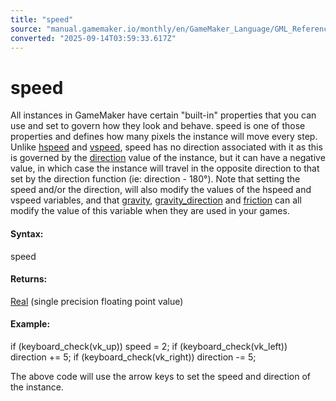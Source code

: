 ```yaml
---
title: "speed"
source: "manual.gamemaker.io/monthly/en/GameMaker_Language/GML_Reference/Asset_Management/Instances/Instance_Variables/speed.htm"
converted: "2025-09-14T03:59:33.617Z"
---
```


# speed

All instances in GameMaker have certain "built-in" properties that you can use and set to govern how they look and behave. speed is one of those properties and defines how many pixels the instance will move every step. Unlike [hspeed](hspeed.md) and [vspeed](vspeed.md), speed has no direction associated with it as this is governed by the [direction](direction.md) value of the instance, but it can have a negative value, in which case the instance will travel in the opposite direction to that set by the direction function (ie: direction - 180°). Note that setting the speed and/or the direction, will also modify the values of the hspeed and vspeed variables, and that [gravity](gravity.md), [gravity\_direction](gravity_direction.md) and [friction](friction.md) can all modify the value of this variable when they are used in your games.

#### Syntax:

speed

#### Returns:

[Real](../../../../GML_Overview/Data_Types.md) (single precision floating point value)

#### Example:

if (keyboard\_check(vk\_up)) speed = 2;
if (keyboard\_check(vk\_left)) direction += 5;
if (keyboard\_check(vk\_right)) direction -= 5;

The above code will use the arrow keys to set the speed and direction of the instance.